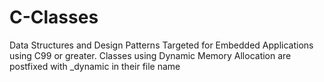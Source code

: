 # C-Classes
Data Structures and Design Patterns Targeted for Embedded Applications using C99 or greater. Classes using Dynamic Memory Allocation are postfixed with _dynamic in their file name
